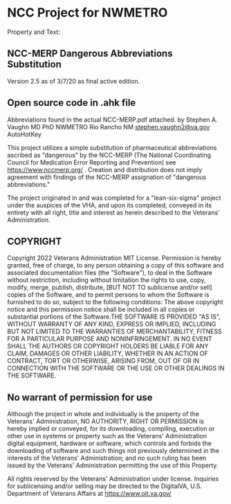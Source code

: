 # NCC Project for NWMETRO

Property and Text:

## NCC-MERP Dangerous Abbreviations Substitution

Version 2.5 as of 3/7/20 as final active edition.

## Open source code in .ahk file

Abbreviations found in the actual NCC-MERP.pdf attached.
by Stephen A. Vaughn MD PhD NWMETRO Rio Rancho NM stephen.vaughn2@va.gov
AutoHotKey

This project utilizes a simple substitution of pharmaceutical abbreviations ascribed as "dangerous" by the NCC-MERP (The National Coordinating Council for Medication Error Reporting and Prevention) see <https://www.nccmerp.org/> .  Creation and distribution does not imply agreement with findings of the NCC-MERP assignation of "dangerous abbreviations."

The project originated in and was completed for a "lean-six-sigma" project under the auspices of the VHA, and upon its completed, conveyed in its entirety with all right, title and interest as herein described to the Veterans' Administration.  

## COPYRIGHT

Copyright 2022 Veterans Administration MIT License. Permission is hereby granted, free of charge, to any person obtaining a copy of this software and associated documentation files (the "Software"), to deal in the Software without restriction, including without limitation the rights to use, copy, modify, merge, publish, distribute, [BUT NOT TO sublicense and/or sell] copies of the Software, and to permit persons to whom the Software is furnished to do so, subject to the following conditions: The above copyright notice and this permission notice shall be included in all copies or substantial portions of the Software.THE SOFTWARE IS PROVIDED "AS IS", WITHOUT WARRANTY OF ANY KIND, EXPRESS OR IMPLIED, INCLUDING BUT NOT LIMITED TO THE WARRANTIES OF MERCHANTABILITY, FITNESS FOR A PARTICULAR PURPOSE AND NONINFRINGEMENT. IN NO EVENT SHALL THE AUTHORS OR COPYRIGHT HOLDERS BE LIABLE FOR ANY CLAIM, DAMAGES OR OTHER LIABILITY, WHETHER IN AN ACTION OF CONTRACT, TORT OR OTHERWISE, ARISING FROM, OUT OF OR IN CONNECTION WITH THE SOFTWARE OR THE USE OR OTHER DEALINGS IN THE SOFTWARE.

## No warrant of permission for use

Although the project in whole and individually is the property of the Veterans' Administration, NO AUTHORITY, RIGHT OR PERMISSION is hereby implied or conveyed, for its downloading, compiling, execution or other use in systems or property such as the Veterans' Administration digital equipment, hardware or software, which controls and forbids the downloading of software and such things not previously determined in the interests of the Veterans' Administration; and no such ruling has been issued by the Veterans' Administration permitting the use of this Property.

All rights reserved by the Veterans' Administration under license.  Inquiries for sublicensing and/or selling may be directed to the DigitalVA, U.S. Department of Veterans Affairs at <https://www.oit.va.gov/>
